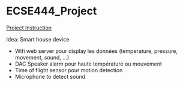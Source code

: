 # ECSE444_Project

[Project Instruction](https://docs.google.com/document/d/1s49t-r8KaY2qyv7tEI-oMUQM4WNDKQuZObTt9ope4-4/edit)

Idea: Smart house device

- Wifi web server pour display les données (temperature, pressure, movement, sound, ...)
- DAC Speaker alarm pour haute température ou mouvement
- Time of flight sensor pour motion detection
- Microphone to detect sound
